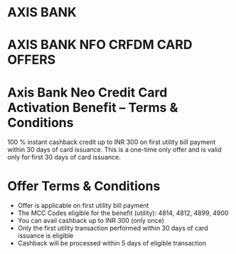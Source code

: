 # AXIS BANK

# AXIS BANK NFO CRFDM CARD OFFERS

# Axis Bank Neo Credit Card Activation Benefit – Terms & Conditions

100 % instant cashback credit up to INR 300 on first utility bill payment within 30 days of card issuance. This is a one-time only offer and is valid only for first 30 days of card issuance.

# Offer Terms & Conditions

- Offer is applicable on first utility bill payment
- The MCC Codes eligible for the benefit (utility): 4814, 4812, 4899, 4900
- You can avail cashback up to INR 300 (only once)
- Only the first utility transaction performed within 30 days of card issuance is eligible
- Cashback will be processed within 5 days of eligible transaction